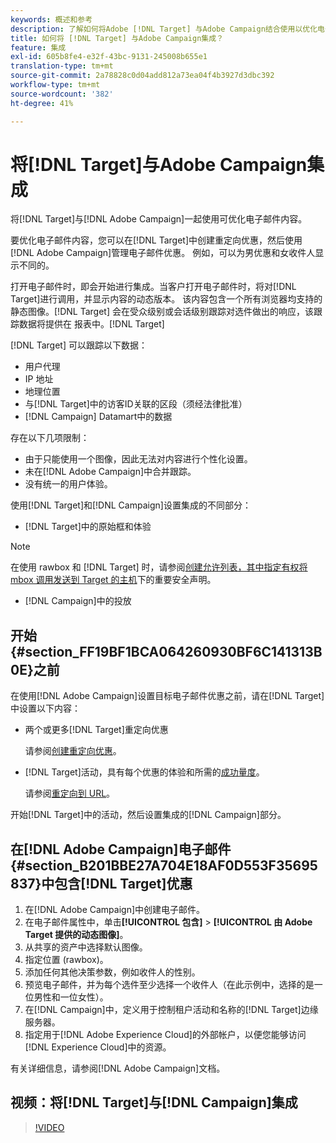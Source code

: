 ```yaml
---
keywords: 概述和参考
description: 了解如何将Adobe [!DNL Target] 与Adobe Campaign结合使用以优化电子邮件内容。
title: 如何将 [!DNL Target] 与Adobe Campaign集成？
feature: 集成
exl-id: 605b8fe4-e32f-43bc-9131-245008b655e1
translation-type: tm+mt
source-git-commit: 2a78828c0d04add812a73ea04f4b3927d3dbc392
workflow-type: tm+mt
source-wordcount: '382'
ht-degree: 41%

---
```


# 将[!DNL Target]与Adobe Campaign集成

将[!DNL Target]与[!DNL Adobe Campaign]一起使用可优化电子邮件内容。

要优化电子邮件内容，您可以在[!DNL Target]中创建重定向优惠，然后使用[!DNL Adobe Campaign]管理电子邮件优惠。 例如，可以为男优惠和女收件人显示不同的。

打开电子邮件时，即会开始进行集成。当客户打开电子邮件时，将对[!DNL Target]进行调用，并显示内容的动态版本。 该内容包含一个所有浏览器均支持的静态图像。[!DNL Target] 会在受众级别或会话级别跟踪对选件做出的响应，该跟踪数据将提供在 报表中。[!DNL Target]

[!DNL Target] 可以跟踪以下数据：

* 用户代理
* IP 地址
* 地理位置
* 与[!DNL Target]中的访客ID关联的区段（须经法律批准）
* [!DNL Campaign] Datamart中的数据

存在以下几项限制：

* 由于只能使用一个图像，因此无法对内容进行个性化设置。
* 未在[!DNL Adobe Campaign]中合并跟踪。
* 没有统一的用户体验。

使用[!DNL Target]和[!DNL Campaign]设置集成的不同部分：

* [!DNL Target]中的原始框和体验

>[!NOTE]
>
>在使用 rawbox 和 [!DNL Target] 时，请参阅[创建允许列表，其中指定有权将 mbox 调用发送到 Target 的主机](/help/administrating-target/hosts.md#allowlist)下的重要安全声明。

* [!DNL Campaign]中的投放

## 开始{#section_FF19BF1BCA064260930BF6C141313B0E}之前

在使用[!DNL Adobe Campaign]设置目标电子邮件优惠之前，请在[!DNL Target]中设置以下内容：

* 两个或更多[!DNL Target]重定向优惠

   请参阅[创建重定向优惠](/help/c-experiences/c-manage-content/offer-redirect.md)。

* [!DNL Target]活动，具有每个优惠的体验和所需的[成功量度](/help/c-activities/r-success-metrics/success-metrics.md)。

   请参阅[重定向到 URL](/help/c-experiences/c-visual-experience-composer/redirect-offer.md)。

开始[!DNL Target]中的活动，然后设置集成的[!DNL Campaign]部分。

## 在[!DNL Adobe Campaign]电子邮件{#section_B201BBE27A704E18AF0D553F35695837}中包含[!DNL Target]优惠

1. 在[!DNL Adobe Campaign]中创建电子邮件。
1. 在电子邮件属性中，单击&#x200B;**[!UICONTROL 包含]** > **[!UICONTROL 由 Adobe Target 提供的动态图像]**。
1. 从共享的资产中选择默认图像。
1. 指定位置 (rawbox)。
1. 添加任何其他决策参数，例如收件人的性别。
1. 预览电子邮件，并为每个选件至少选择一个收件人（在此示例中，选择的是一位男性和一位女性）。
1. 在[!DNL Campaign]中，定义用于控制租户活动和名称的[!DNL Target]边缘服务器。
1. 指定用于[!DNL Adobe Experience Cloud]的外部帐户，以便您能够访问[!DNL Experience Cloud]中的资源。

有关详细信息，请参阅[!DNL Adobe Campaign]文档。

## 视频：将[!DNL Target]与[!DNL Campaign]集成

>[!VIDEO](https://video.tv.adobe.com/v/35149)

